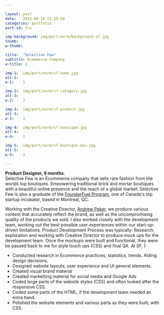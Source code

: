 ```yaml
---

layout: post
date:   2015-08-10 21:35:54
categories: portfolio
port-id: 7ru

img-background: img/port/norm/background-sf.jpg
thumb:	
w-thumb:

title:  "Selective Few"
subtitle: Ecommerce Company
w-title: 2

img-1:	img/port/norm/sf-home.jpg
alt-1:	
w-1:	1

img-2:	img/port/norm/sf-category.jpg
alt-2:	
w-2:	3

img-3:	img/port/norm/sf-product.jpg
alt-3:	
w-3:	3

img-4:  img/port/norm/sf-boutique.jpg
alt-4:	
w-4:	1

img-5:  img/port/norm/sf-boutique-mac.jpg
alt-5:	
w-5:	3

---
```


<b>Product Designer, 9 months.</b><br>
Selective Few is an Ecommerce company that sells rare fashion from the worlds top boutiques. Empowering traditional brick and mortar boutiques with a beautiful online presence and the reach of a global market. Selective Few is also a graduate of the <a href="http://founderfuel.com/en/" target="_blank">FounderFuel Program</a>, one of Canada's top startup incubator, based in Montreal, QC. 

Working with the Creative Director, <a href="https://www.linkedin.com/pub/andrew-peker/2a/539/779" target="_blank">Andrew Peker</a>, we produce various content that accurately reflect the brand, as well as the uncompromising quality of the products we sold. I also worked closely with the development team, working out the best possible user experiences within our start-up-driven limitations. Product Development Process was typically: Research, exploration and working with Creative Director to produce mock ups for the development team. Once the mockups were built and functional, they were be passed back to me for style touch ups (CSS) and final QA. At SF, I:

- Conducted research in Ecommerce practicies, statistics, trends. Aiding design decisions.
- Designed website layouts, user experience and UI general elements.
- Created visual brand material
- Created marketting material for social media and Google Ads
- Coded large parts of the website styles (CSS) and often looked after the responsive CSS.
- Coded some parts of the HTML, if the development team needed an extra hand.  
- Polished the website elements and various parts as they were built, with CSS.

